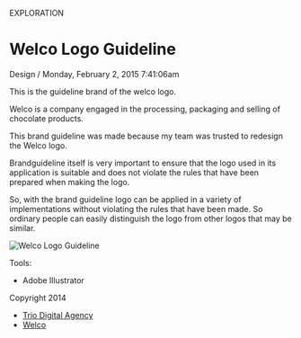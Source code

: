<p class="type">EXPLORATION</p>

# Welco Logo Guideline

<p class="meta">Design  /  Monday, February 2, 2015 7:41:06am</p>

This is the guideline brand of the welco logo.

Welco is a company engaged in the processing, packaging and selling of chocolate products.

This brand guideline was made because my team was trusted to redesign the Welco logo.

Brandguideline itself is very important to ensure that the logo used in its application is suitable and does not violate the rules that have been prepared when making the logo.

So, with the brand guideline logo can be applied in a variety of implementations without violating the rules that have been made. So ordinary people can easily distinguish the logo from other logos that may be similar.

![Welco Logo Guideline](https://farooq-agent.web.app/assets/images/works/details/2-welco-logo-guideline/welco-logo-guideline.jpg)

Tools:
- Adobe Illustrator

Copyright 2014
- [Trio Digital Agency](https://triodigitalagency.com/)
- [Welco](http://welco.co.id/)
